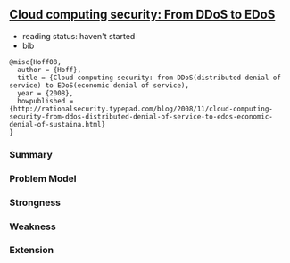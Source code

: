 ## [Cloud computing security: From DDoS to EDoS](http://rationalsecurity.typepad.com/blog/2008/11/cloud-computing-security-from-ddos-distributed-denial-of-service-to-edos-economic-denial-of-sustaina.html)

- reading status: haven't started
- bib
```
@misc{Hoff08,
  author = {Hoff},
  title = {Cloud computing security: from DDoS(distributed denial of service) to EDoS(economic denial of service),
  year = {2008},
  howpublished ={http://rationalsecurity.typepad.com/blog/2008/11/cloud-computing-security-from-ddos-distributed-denial-of-service-to-edos-economic-denial-of-sustaina.html}
}
```


### Summary


### Problem Model

### Strongness

### Weakness

### Extension

